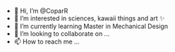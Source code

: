 - 👋 Hi, I’m @CoparR
- 👀 I’m interested in sciences, kawaii things and art ✨
- 🌱 I’m currently learning Master in Mechanical Design
- 💞️ I’m looking to collaborate on ...
- 📫 How to reach me ...

<!---
CoparR/CoparR is a ✨ special ✨ repository because its `README.md` (this file) appears on your GitHub profile.
You can click the Preview link to take a look at your changes.
--->
